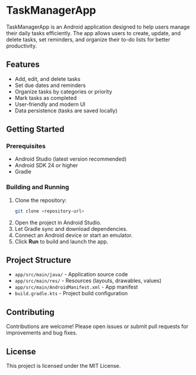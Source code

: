 


# TaskManagerApp

TaskManagerApp is an Android application designed to help users manage their daily tasks efficiently. The app allows users to create, update, and delete tasks, set reminders, and organize their to-do lists for better productivity.

## Features

- Add, edit, and delete tasks
- Set due dates and reminders
- Organize tasks by categories or priority
- Mark tasks as completed
- User-friendly and modern UI
- Data persistence (tasks are saved locally)

## Getting Started

### Prerequisites

- Android Studio (latest version recommended)
- Android SDK 24 or higher
- Gradle

### Building and Running

1. Clone the repository:
   ```bash
   git clone <repository-url>
   ```
2. Open the project in Android Studio.
3. Let Gradle sync and download dependencies.
4. Connect an Android device or start an emulator.
5. Click **Run** to build and launch the app.

## Project Structure

- `app/src/main/java/` - Application source code
- `app/src/main/res/` - Resources (layouts, drawables, values)
- `app/src/main/AndroidManifest.xml` - App manifest
- `build.gradle.kts` - Project build configuration

## Contributing

Contributions are welcome! Please open issues or submit pull requests for improvements and bug fixes.

## License

This project is licensed under the MIT License.


